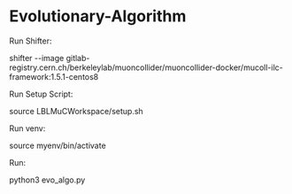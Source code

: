 # Evolutionary-Algorithm

Run Shifter:

shifter --image gitlab-registry.cern.ch/berkeleylab/muoncollider/muoncollider-docker/mucoll-ilc-framework:1.5.1-centos8

Run Setup Script:

source LBLMuCWorkspace/setup.sh

Run venv:

source myenv/bin/activate

Run:

python3 evo_algo.py
